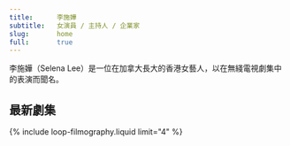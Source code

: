 ```yaml
---
title:      李施嬅
subtitle:   女演員 / 主持人 / 企業家
slug:       home
full:       true
---
```

<section id="intro" class="bg-white border-bottom py-5">
  <div class="container">
    <div class="row justify-content-center">
      <div class="col-sm-10">
        <p class="lead text-center">李施嬅（Selena Lee）是一位在加拿大長大的香港女藝人，以在無綫電視劇集中的表演而聞名。</p>
      </div>
    </div>
  </div>
</section>

<section class="grid-area py-5">
  <div class="container">
    <h2>最新劇集</h2>
    <div class="row">
      {% include loop-filmography.liquid limit="4" %}
    </div>
  </div>
</section>